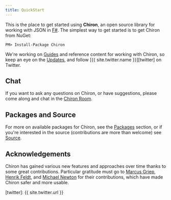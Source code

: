 ```yaml
---
title: QuickStart
---
```


This is the place to get started using __Chiron__, an open source library for working with JSON in [F#][fsharp]. The simplest way to get started is to get Chiron from NuGet:

```shell
PM> Install-Package Chiron
```

We're working on [Guides][guides] and reference content for working with Chiron, so keep an eye on the [Updates][updates], and follow [{{ site.twitter.name }}][twitter] on Twitter.

## Chat

If you want to ask any questions on Chiron, or have suggestions, please come along and chat in the [Chiron Room][room].

## Packages and Source

For more on available packages for Chiron, see the [Packages][packages] section, or if you're interested in the source (contributions are more than welcome) see [Source][source].

## Acknowledgements

Chiron has gained various new features and approaches over time thanks to some great contributions. Particular gratitude must go to [Marcus Griep][griep], [Henrik Feldt][feldt], and [Michael Newton][newton] for their contributions, which have made Chiron safer and more usable.

<!--- Local --->

[updates]: /chiron/updates
[guides]: /chiron/guides
[packages]:  /chiron/packages
[source]: /chiron/source

<!--- External --->

[room]: https://gitter.im/xyncro/chiron
[fsharp]: http://fsharp.org
[twitter]: {{ site.twitter.url }}

<!--- People --->

[feldt]: https://github.com/haf
[griep]: https://github.com/neoeinstein
[newton]: https://github.com/mavnn
